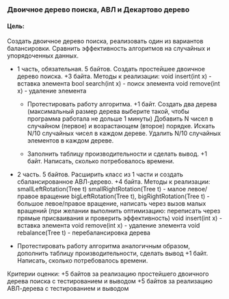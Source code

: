 ### Двоичное дерево поиска, АВЛ и Декартово дерево

#### Цель:

Создать двоичное дерево поиска, реализовать один из вариантов балансировки. Сравнить эффективность алгоритмов на
случайных и упорядоченных данных.

* 1 часть, обязательная. 5 байтов. Создать простейшее двоичное дерево поиска. +3 байта. Методы к реализации: void
  insert(int x) - вставка элемента bool search(int x) - поиск элемента void remove(int x) - удаление элемента

    * Протестировать работу алгоритма. +1 байт. Создать два дерева (максимальный размер дерева выберите такой, чтобы
      программа работала не дольше 1 минуты) Добавить N чисел в случайном (первое) и возрастающем (второе) порядке.
      Искать N/10 случайных чисел в каждом дереве. Удалить N/10 случайных элементов в каждом дереве.

    * Заполнить таблицу производительности и сделать вывод. +1 байт. Написать, сколько потребовалось времени.


* 2 часть. 5 байтов. Расширить класс из 1 части и создать сбалансированное АВЛ-дерево. +4 байта. Методы к реализации:
  smallLeftRotation(Tree t) smallRightRotation(Tree t) - малое левое/правое вращение bigLeftRotation(Tree t),
  bigRightRotation(Tree t) - большое левое/правое вращение, написать через вызов малых вращений (при желании выполнить
  оптимизацию: переписать через прямые присваивания и проверить эффективность) void insert(int x) - вставка элемента
  void remove(int x) - удаление элемента void rebalance(Tree t) - перебалансировка дерева


* Протестировать работу алгоритма аналогичным образом, дополнить таблицу производительности, сделать вывод +1 байт.
  Написать, сколько потребовалось времени.

Критерии оценки:
+5 байтов за реализацию простейшего двоичного дерева поиска с тестированием и выводом +5 байтов за реализацию АВЛ-дерева
с тестированием и выводом